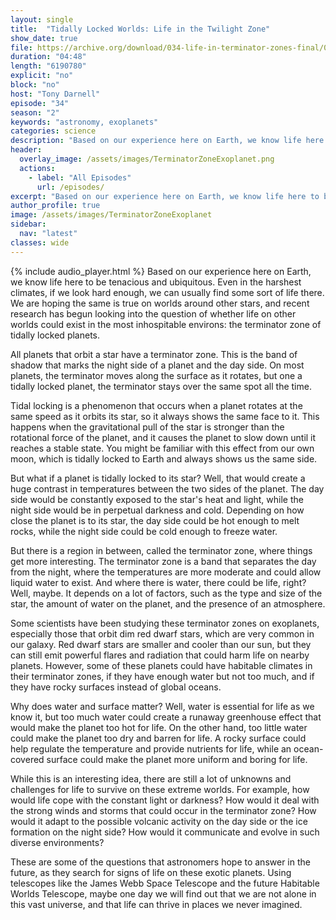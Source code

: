 ```yaml
---
layout: single
title:  "Tidally Locked Worlds: Life in the Twilight Zone"
show_date: true
file: https://archive.org/download/034-life-in-terminator-zones-final/034_LifeInTerminatorZones_final.mp3
duration: "04:48"
length: "6190780"
explicit: "no"
block: "no"
host: "Tony Darnell"
episode: "34"
season: "2"
keywords: "astronomy, exoplanets"
categories: science
description: "Based on our experience here on Earth, we know life here to be tenacious and ubiquitous.  Even in the harshest climates, if we look hard enough, we can usually find some sort of life there.  We are hoping the same is true on worlds around other stars, and recent research has begun looking into the question of whether life on other worlds could exist in the most inhospitable environs: the terminator zone of tidally locked planets."
header:
  overlay_image: /assets/images/TerminatorZoneExoplanet.png
  actions:
    - label: "All Episodes"
      url: /episodes/
excerpt: "Based on our experience here on Earth, we know life here to be tenacious and ubiquitous.  Even in the harshest climates, if we look hard enough, we can usually find some sort of life there.  We are hoping the same is true on worlds around other stars, and recent research has begun looking into the question of whether life on other worlds could exist in the most inhospitable environs: the terminator zone of tidally locked planets."
author_profile: true
image: /assets/images/TerminatorZoneExoplanet
sidebar: 
  nav: "latest"
classes: wide
---
```


{% include audio_player.html %} 
Based on our experience here on Earth, we know life here to be tenacious and ubiquitous.  Even in the harshest climates, if we look hard enough, we can usually find some sort of life there.  We are hoping the same is true on worlds around other stars, and recent research has begun looking into the question of whether life on other worlds could exist in the most inhospitable environs: the terminator zone of tidally locked planets.

All planets that orbit a star have a terminator zone.  This is the band of shadow that marks the night side of a planet and the day side.  On most planets, the terminator moves along the surface as it rotates, but one a tidally locked planet, the terminator stays over the same spot all the time.

Tidal locking is a phenomenon that occurs when a planet rotates at the same speed as it orbits its star, so it always shows the same face to it. This happens when the gravitational pull of the star is stronger than the rotational force of the planet, and it causes the planet to slow down until it reaches a stable state. You might be familiar with this effect from our own moon, which is tidally locked to Earth and always shows us the same side.

But what if a planet is tidally locked to its star? Well, that would create a huge contrast in temperatures between the two sides of the planet. The day side would be constantly exposed to the star's heat and light, while the night side would be in perpetual darkness and cold. Depending on how close the planet is to its star, the day side could be hot enough to melt rocks, while the night side could be cold enough to freeze water.

But there is a region in between, called the terminator zone, where things get more interesting. The terminator zone is a band that separates the day from the night, where the temperatures are more moderate and could allow liquid water to exist. And where there is water, there could be life, right? Well, maybe. It depends on a lot of factors, such as the type and size of the star, the amount of water on the planet, and the presence of an atmosphere.

Some scientists have been studying these terminator zones on exoplanets, especially those that orbit dim red dwarf stars, which are very common in our galaxy. Red dwarf stars are smaller and cooler than our sun, but they can still emit powerful flares and radiation that could harm life on nearby planets. However, some of these planets could have habitable climates in their terminator zones, if they have enough water but not too much, and if they have rocky surfaces instead of global oceans.

Why does water and surface matter? Well, water is essential for life as we know it, but too much water could create a runaway greenhouse effect that would make the planet too hot for life. On the other hand, too little water could make the planet too dry and barren for life. A rocky surface could help regulate the temperature and provide nutrients for life, while an ocean-covered surface could make the planet more uniform and boring for life.

While this is an interesting idea, there are still a lot of unknowns and challenges for life to survive on these extreme worlds. For example, how would life cope with the constant light or darkness? How would it deal with the strong winds and storms that could occur in the terminator zone? How would it adapt to the possible volcanic activity on the day side or the ice formation on the night side? How would it communicate and evolve in such diverse environments?

These are some of the questions that astronomers hope to answer in the future, as they search for signs of life on these exotic planets.  Using telescopes like the James Webb Space Telescope and the future Habitable Worlds Telescope, maybe one day we will find out that we are not alone in this vast universe, and that life can thrive in places we never imagined.
